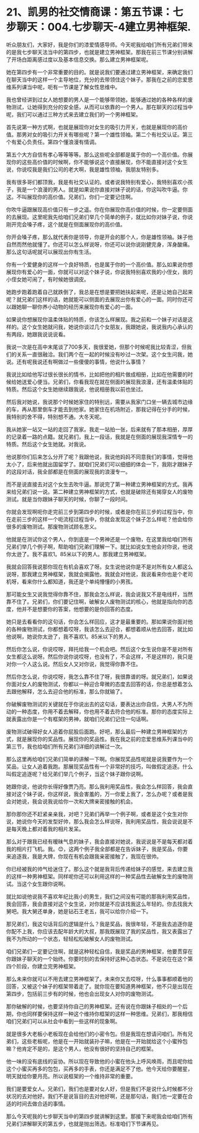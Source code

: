 # 21、凯男的社交情商课：第五节课：七步聊天：004.七步聊天-4建立男神框架.

听众朋友们，大家好，我是你们的漆爱情感导师。今天呢我给咱们所有兄弟们带来的是我七步聊天法当中的第四步，也就是建立男神框架。那我在前三节课分别讲解了开场白距离感过度以及基本信息交换。那么建立男神框架呢。

她在第四步有一个非常重要的目的。就是说我们要通过建立男神框架，来确定我们在聊天当中的这样一个主导地位，充分的去带领住这个妹子。那我在之前的恋爱思维系列课当中呢，呃有一节课是了解女性思维中。

我也曾经讲到过女人她想要的男人是一个能够带领她，能够通过她的各种各样的废物测试，让她得到充分的安全感，从而可以依靠的一个男人。那在聊天的过程当中呢，我们可以通过三种方式来去建立我们的一个男神框架。

首先说第一种方式啊，也就是展现你对女生的吸引力开关，也就是展现你的高价值。那男对女的吸引力开关有哪些呢？第一个雄性领袖。第二个有社交认证。第三个有爱心负责任。第四个懂浪漫有情调。

第五个大方自信有孝心等等等等。那么这些呢全部都是属于你的一个高价值。你展现你的这些高价值的时候啊，你不能够说这个直接展现，你不能直接对这个女生说，你说哎我是我们公司的老大啊，我是雄性领袖，我朋友特别多。

我有很多哥们都顶我，我是有社交认证的。或者说我特别有爱心，我特别喜欢小孩子，我是一个浪漫的男人。就是如果说你直接对妹子说的话，你这叫吹牛逼。你这。不叫展现你的高价值。兄弟们，你们一定要记住啊。

你吹牛逼跟展现高价值只有一步之遥。你在你展现你高价值的时候，你一定要侧面的去展现。这里呢我先给咱们兄弟们举几个简单的例子，就比如你对妹子说，你说刚开完会嗓子疼，这个就是在侧面展现你的高价值。

你开会嗓子疼，那么就代表你是领导，你是开会的那个人，你是雄性领袖。妹子他自然而然他就懂了。你还可以怎么样说呀，你还可以说你说刚健完身，浑身酸痛。那么这句话呢就可以展现出你有生活。

你有一个爱健身的这样一个良好特质，也是属于你的一个高价值。那么如果说你想展现你有爱心的一面，你就可以对这个妹子说，你说我特别喜欢我的小侄女，我的小侄女她可闹了，有时候她很调皮。

她跑步跑着跑着自己就跌倒了，我总是在想是要把她扶起来呢，还是让她自己起来呢？就兄弟们这样的话，她就能可以侧面的去展现出你有爱心的一面。同时你还可以跟她聊一聊你养小动物的经历来展现你有爱心的一面。

如果说你想展现你温柔体贴的特质，你该怎么样展现。我之前和一个妹子对话是这样的。这个女生她就问我，她说你谈过几个女朋友，我跟她说，我说我内心承认的有两段，她跟我说说说看。

我说一次是在高中末尾谈了700多天，我很爱她，但那个时候呢我比较青涩，但我们的关系一直很融洽。我们两个在一起的时候没有吵过一次架。这个女生问我，她说。还有呢我说还有啊做过一些傻傻的事情，他说什么事情？

我说比如给他写过很长很长的情书，比如把他的相片做成相册，比如在他需要的时候给她送爱心便当。兄弟们，你看我现在就在侧面的展现我浪漫，还有温柔体贴的特质。然后这个女生她继续跟我说，他说相册我以前也坐过。

然后我对她说，我说那个时候她家住的特别远，需要从我家门口坐一辆去城市边缘的车，再从那里倒车才能去到他家。她家住在机场附近，那我记得在分手的时候，我特别的舍不得，特别想不通。大冬天呢。

我从她家一站又一站的走回了我家。我走一站拍一张，后来就有了那本相册，厚厚的记录着一路的点籍。就兄弟们，我上一段话，我就是在侧面的展现我深情专一的特质。然后这个女生她就。对我说。

他说那你们后来怎么分开了呢？我跟他说，我说他妈妈不同意我们的事情，觉得他太小了，后来他就出国留学了。就咱们兄弟们可以细细的体会一下，我刚才跟妹子的这段对话，我全部都是在侧面的展现我的浪漫专一。

而不是说直接去对这个女生去吹牛逼。那说完了第一种建立男神框架的方式。我再来给兄弟们说一说。第二种建立男神框架的方式，也就是破除还有揭穿女人的废物测试。就是当你跟妹子聊天的时候，你聊了一段时间。

你就会发现啊呃你走完前三步到第四步的时候，或者是你在前三步的过程当中，你在走前三步的这样一个呃流程过程当中，你就会发现这个妹子怎么样呢？他会给你很多的废物测试。那废物测试顾名思义。

他就是在测试你这个男人，你到底是一个男神还是一个废物，在这里我给咱们所有兄弟们举几个例子啊，帮助咱们兄弟们理解一下。就比如说女生他会对你说，他说你太逊了。我不喜欢1。85米以下的男人。那我建立男神框架。

我就会回答我说那你现在有机会喜欢了呀。女生说他说你是不是对所有女人都这么说呀，那我建立男神框架，我就会揭露他，我就会对他说，我说看来你也是个老司机呀，看来你什么都知道，我还是个单纯懵懂的小男孩。

那可能女生又说我觉得你靠不住，那我会怎么样说，我会说我又不是电线杆，当然靠不住了。兄弟们，你们要记住啊，破解女人废物测试的核心，他就是指向你的态度，他并不是想要你的答案，他想要的是你回答的态度。

她只是去看看你的这句话，你会怎么样回应，这才是最重要的。那如果说你面对他的各种废物测试，你都想着哎呀，我该怎么去迎合，都想着顺从他去回答，就比如他说啊，她说你太逊了，我不喜欢1。85米以下的男人。

然后你怎么说，你说哎呀，拜托给我一个机会吧。然后这个女生说你是不是对所有女生都这么说呀。然后你说你说哎呀，也没有了，不会这样，不是这样的，我只是对你一个人这么说。然后女人又对你说，我觉得你靠不住。

然后你怎么说，你说哎呀，我怎么靠不住了呀，我很靠谱的呀。就兄弟们，如果说你面对女人的废物测试，你都以一种迎合卑微的态度去回答的话，你总是想着怎么去跟他解释，怎么去迎合他的标准，那么你就输了。

你破解废物测试的关键就在于你说出去的这句话，要表达出你自信，大男人不为所动的一种态度，你用不着去解释，你也用不着去符合他的标准。那你的态度实际上就表露出你是一个有框架的男神，就咱们兄弟们记住一句话啊。

废物测试破得好女人追着你屁股后面跑。好吧，那么最后一种建立男神框架的方式，就是展现你的奖品性。展现你的奖品性。我在我之前的恋爱思维系列课当中的第三节，我也给咱们所有兄弟们详细的讲解过一次。

那么这里再给咱们兄弟们简单的讲解一下啊。你展现奖品性呢就是说我要作为一个奖品，让女人追着我跑。那展现奖品性有一个非常好的技巧，叫做假定追逐。什么叫假定追逐呢？给兄弟们举几个例子，当这个妹子跟你说啊。

她跟你说，他说你长得好像贾乃亮。那么我利用奖品性，我会怎么样回答，我会直接对这个妹子说，你这样说，我会害羞的，万一你爱上我了，怎么办呢？或者是我会对她说，我会说我说给你一次和大牌亲密接触的机会。

那你那你还不赶紧亲亲我，对吧？兄弟们再举一个例子啊，或者是这个女生对你说，她说你今天的发型好帅，那么我会怎么样说呀，我利用奖品性，我会说说是不是每天晚上都对着我的相片发呆。

那么对于跟我已经有暧昧气息的妹子，我会直接对她说，我说说是不是每天都对着我的相片打飞机。我。😊，这两个例子我全部都是在告诉妹子，我是奖品，你要来追逐我，我是大牌，你现在有机会跟我亲密接触了，我现在很帅。

你已经被我的帅气给迷住了。那么这个就是我背后传递给妹子的感觉，来去建立我的这样一种男神框架。同样呢你还可以利用这样的一种奖品性去破解女生的废物测试。当这个女生跟你说啊。

就比如说他说我不喜欢年纪比我小的男生，我们之间没有可能的那我利用奖品性，我会回答，我会直接对这个女生说，对你就是不应该找我这么年轻的。你去找我大舅吧。我大舅还单身，她是钻石王老五，我可以给你介绍一下。

那兄弟们，我这句话背后的逻辑是什么？我是奖品，我很年轻，不是我去追逐你是你配不上我，你应该去配年龄大的大叔，那我既展现了我的奖品性，我又表露出了我不为所动的一个状态，轻轻松松破解女人的废物测试。

咱们兄弟们一定要记住啊，就是这种轻松自信，我是奖品的男神框架，他要贯穿在你跟妹子聊天的一个始终。你要时刻的去保持好这种心态状态。不是说在在这个第四个阶段，你建立完男神框架。

那么未来你就可以不用去建立男神框架了。未来你又去哎呀，什么事事都顺着他的回答，又被这个妹子的框架带着走了。就你现在要知道男神框架，他不只是出现在第四步，包括前三步有的时候，他也会出现女人对你的废物测试。

那你破解的时候，也要坚持你自己的男神框架。还有说在你跟妹子相处的一个后期，你也同样要保持这样一种这个维持你框架的这样一种思维。兄弟们，那我相信咱们兄弟们可以从社会中看到一些这样的现象啊。

就是很多大老板小老板现在会给他们的小密令包。但是我现在想请问咱们。所有兄弟们，这些老板呢，他是在一开始就装孙子嘛，他是在一开始就给这个小蜜拎包嘛？他肯定不是的，是这个男人，他没有很好的坚持自己的框架。

他一味的没有底线的妥协。所以现在导致他的小蜜在他头上呼风唤雨，而且呢你给这个小蜜买再多的包包，买再多的手表，你还是满足不了他。他今天给你要醒星，明天就给你要月亮。所以说框架的一个维持非常的重要。

我们是要爱女人。兄弟们，我们也是要对女人好，但是我们不是说什么时候都不分状况的去对他好。我们不是说盲目的去对他好啊，还是那句话，我们也一定要在合适的时间去做合适的事情。

那么今天呢我的七步聊天当中的第四步就讲解到这里。那接下来呢我会给咱们所有兄弟们讲解聊天的第五步，也就是抛出筛选。标准咱们下节课再见。

